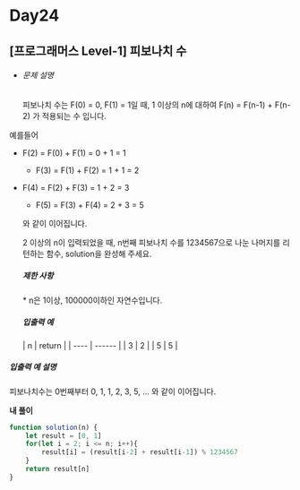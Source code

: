 # Day24



## [프로그래머스 Level-1] 피보나치 수



- ###### 문제 설명

  피보나치 수는 F(0) = 0, F(1) = 1일 때, 1 이상의 n에 대하여 F(n) = F(n-1) + F(n-2) 가 적용되는 수 입니다.
  
예를들어
  
- F(2) = F(0) + F(1) = 0 + 1 = 1
  - F(3) = F(1) + F(2) = 1 + 1 = 2
- F(4) = F(2) + F(3) = 1 + 2 = 3
  - F(5) = F(3) + F(4) = 2 + 3 = 5

  와 같이 이어집니다.

  2 이상의 n이 입력되었을 때, n번째 피보나치 수를 1234567으로 나눈 나머지를 리턴하는 함수, solution을 완성해 주세요.

  ##### 제한 사항

  \* n은 1이상, 100000이하인 자연수입니다.

  ##### 입출력 예

  | n    | return |
| ---- | ------ |
  | 3    | 2      |
| 5    | 5      |
  
##### 입출력 예 설명
  
피보나치수는 0번째부터 0, 1, 1, 2, 3, 5, ... 와 같이 이어집니다.



**내 풀이**

```js
function solution(n) {
    let result = [0, 1]
    for(let i = 2; i <= n; i++){
        result[i] = (result[i-2] + result[i-1]) % 1234567
    }
    return result[n]
}
```

